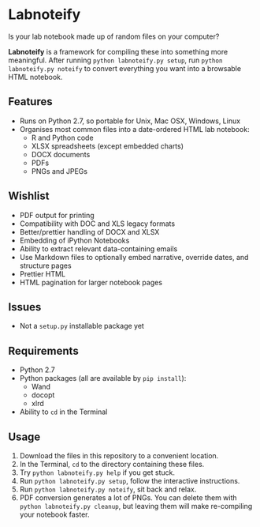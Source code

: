 # Labnoteify

Is your lab notebook made up of random files on your computer?

**Labnoteify** is a framework for compiling these into something more meaningful. After running `python labnoteify.py setup`, run `python labnoteify.py noteify` to convert everything you want into a browsable HTML notebook.

## Features
* Runs on Python 2.7, so portable for Unix, Mac OSX, Windows, Linux
* Organises most common files into a date-ordered HTML lab notebook:
    * R and Python code
    * XLSX spreadsheets (except embedded charts)
    * DOCX documents
    * PDFs
    * PNGs and JPEGs

## Wishlist
* PDF output for printing
* Compatibility with DOC and XLS legacy formats
* Better/prettier handling of DOCX and XLSX
* Embedding of iPython Notebooks
* Ability to extract relevant data-containing emails
* Use Markdown files to optionally embed narrative, override dates, and structure pages
* Prettier HTML
* HTML pagination for larger notebook pages

## Issues
* Not a `setup.py` installable package yet

## Requirements
* Python 2.7
* Python packages (all are available by `pip install`):
    * Wand
    * docopt
    * xlrd
* Ability to `cd` in the Terminal

## Usage
1. Download the files in this repository to a convenient location.
2. In the Terminal, `cd` to the directory containing these files.
3. Try `python labnoteify.py help` if you get stuck.
4. Run `python labnoteify.py setup`, follow the interactive instructions.
5. Run `python labnoteify.py noteify`, sit back and relax.
6. PDF conversion generates a lot of PNGs. You can delete them with `python labnoteify.py cleanup`, but leaving them will make re-compiling your notebook faster.

